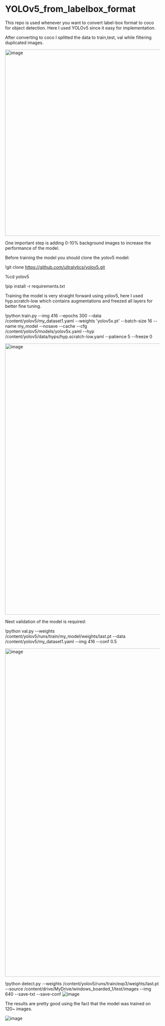 # YOLOv5_from_labelbox_format


This repo is used whenever you want to convert label-box format to coco for object detection.
Here I used YOLOv5 since it easy for implementation.

After converting to coco I splitted the data to train,test, val while filtering duplicated images.

<img width="607" alt="image" src="https://user-images.githubusercontent.com/51881832/180162705-32c07a7b-6996-4f14-bd48-fe91cf42ae58.png">

One important step is adding 0-10% background images to increase the performance of the model.

Before training the model you should clone the yolov5 model:

!git clone https://github.com/ultralytics/yolov5.git

%cd yolov5

!pip install -r requirements.txt

Training the model is very straight forward using yolov5, here I used hyp.scratch-low which contains augmentations and freezed all layers for better fine tuning.

!python train.py --img 416 --epochs 300 --data /content/yolov5/my_dataset1.yaml --weights 'yolov5x.pt'  --batch-size 16 --name my_model --nosave --cache --cfg /content/yolov5/models/yolov5x.yaml --hyp /content/yolov5/data/hyps/hyp.scratch-low.yaml --patience 5 --freeze 0

<img width="883" alt="image" src="https://user-images.githubusercontent.com/51881832/180163707-a68a0c2b-4e53-4559-a7a3-5b2110b682e1.png">

Next validation of the model is required:

!python val.py --weights /content/yolov5/runs/train/my_model/weights/last.pt --data /content/yolov5/my_dataset1.yaml --img 416 --conf 0.5

<img width="1069" alt="image" src="https://user-images.githubusercontent.com/51881832/180164018-0427e144-5c78-437f-b902-b6546f12dfb5.png">


!python detect.py --weights /content/yolov5/runs/train/exp3/weights/last.pt  --source /content/drive/MyDrive/windows_boarded_1/test/images --img 640 --save-txt --save-conf 
![image](https://user-images.githubusercontent.com/51881832/180164302-34640b82-1cfa-4dce-a5a4-e00d54165275.png)

The results are pretty good using the fact that the model was trained on 120~ images. 

![image](https://user-images.githubusercontent.com/51881832/180164634-19b89e06-2e12-4db5-b025-50f6344448da.png)

